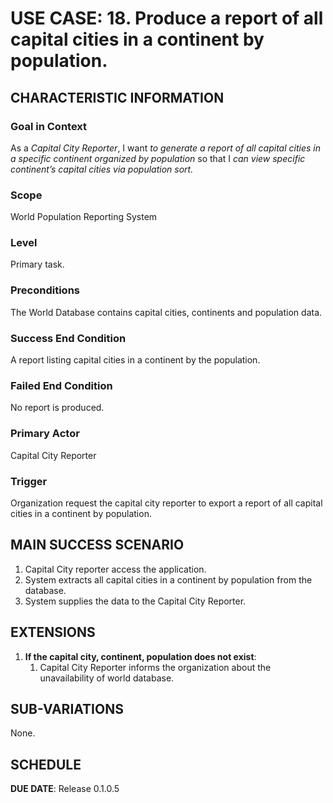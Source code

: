 # USE CASE: 18. Produce a report of all capital cities in a continent by population. 

## CHARACTERISTIC INFORMATION

### Goal in Context
As a *Capital City Reporter*, I want *to generate a report of all capital cities in a specific continent organized by population* so that I *can view specific continent’s capital cities via population sort.*

### Scope
World Population Reporting System

### Level
Primary task.

### Preconditions
The World Database contains capital cities, continents and population data.

### Success End Condition
A report listing capital cities in a continent by the population.

### Failed End Condition
No report is produced.

### Primary Actor
Capital City Reporter

### Trigger
Organization request the capital city reporter to export a report of all capital cities in a continent by population.

## MAIN SUCCESS SCENARIO
1. Capital City reporter access the application.
2. System extracts all capital cities in a continent by population from the database.
3. System supplies the data to the Capital City Reporter.


## EXTENSIONS
1. **If the capital city, continent, population does not exist**:
    1. Capital City Reporter informs the organization about the unavailability of world database.

## SUB-VARIATIONS
None.

## SCHEDULE
**DUE DATE**: Release 0.1.0.5